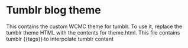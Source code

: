 # Tumblr blog theme
This contains the custom WCMC theme for tumblr. To use it, replace the tumblr theme HTML with the contents for theme.html. This file contains tumblr {{tags}} to interpolate tumblr content
